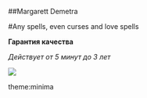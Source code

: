 ##Margarett Demetra

#Any spells, even curses and love spells

**Гарантия качества**

_Действует от 5 минут до 3 лет_

![](https://proza.ru/pics/2020/05/30/1241.jpg)

theme:minima

